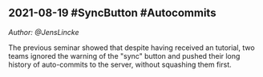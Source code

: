 ## 2021-08-19 #SyncButton #Autocommits
*Author: @JensLincke*

The previous seminar showed that despite having received an tutorial,
two teams ignored the warning of the "sync" button and pushed their long history of auto-commits to the server, without squashing them first.




